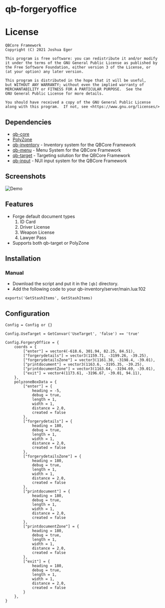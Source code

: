 # qb-forgeryoffice

# License

    QBCore Framework
    Copyright (C) 2021 Joshua Eger

    This program is free software: you can redistribute it and/or modify
    it under the terms of the GNU General Public License as published by
    the Free Software Foundation, either version 3 of the License, or
    (at your option) any later version.

    This program is distributed in the hope that it will be useful,
    but WITHOUT ANY WARRANTY; without even the implied warranty of
    MERCHANTABILITY or FITNESS FOR A PARTICULAR PURPOSE.  See the
    GNU General Public License for more details.

    You should have received a copy of the GNU General Public License
    along with this program.  If not, see <https://www.gnu.org/licenses/>

## Dependencies
- [qb-core](https://github.com/qbcore-framework/qb-core)
- [PolyZone](https://github.com/mkafrin/PolyZone)
- [qb-inventory](https://github.com/qbcore-framework/qb-inventory) - Inventory system for the QBCore Framework
- [qb-menu](https://github.com/qbcore-framework/qb-menu) - Menu System for the QBCore Framework
- [qb-target](https://github.com/BerkieBb/qb-target) - Targeting solution for the QBCore Framework
- [qb-input](https://github.com/qbcore-framework/qb-input) - NUI input system for the QBCore Framework

## Screenshots
![Demo](https://streamable.com/ss5bw8)

## Features
- Forge default document types
    1. ID Card
    2. Driver License
    3. Weapon License
    4. Lawyer Pass
- Supports both qb-target or PolyZone

## Installation
### Manual
- Download the script and put it in the `[qb]` directory.
- Add the following code to your qb-inventory/server/main.lua:102
```
exports('GetStashItems', GetStashItems)
```

## Configuration
```
Config = Config or {}

Config.UseTarget = GetConvar('UseTarget', 'false') == 'true'

Config.ForgeryOffice = {
    coords = {
        ["enter"] = vector4(-618.6, 301.94, 82.25, 84.51),
        ["forgerydetails"] = vector3(1159.71, -3199.26, -39.25),
        ["forgerydetailsZone"] = vector3(1161.38, -3198.4, -39.01),
        ["printdocument"] = vector3(1163.6, -3195.35, -39.25),
        ["printdocumentZone"] = vector3(1163.64, -3194.69, -39.01),
        ["exit"] = vector4(1173.61, -3196.67, -39.01, 94.11),
    },
    polyzoneBoxData = {
        ["enter"] = {
            heading = -5,
            debug = true,
            length = 1,
            width = 1,
            distance = 2.0,
            created = false
        },
        ["forgerydetails"] = {
            heading = 180,
            debug = true,
            length = 1,
            width = 1,
            distance = 2.0,
            created = false
        },
        ["forgerydetailsZone"] = {
            heading = 180,
            debug = true,
            length = 1,
            width = 1,
            distance = 2.0,
            created = false
        },
        ["printdocument"] = {
            heading = 180,
            debug = true,
            length = 1,
            width = 1,
            distance = 2.0,
            created = false
        },
        ["printdocumentZone"] = {
            heading = 180,
            debug = true,
            length = 1,
            width = 1,
            distance = 2.0,
            created = false
        },
        ["exit"] = {
            heading = 180,
            debug = true,
            length = 1,
            width = 1,
            distance = 2.0,
            created = false
        }
    },
}
```
